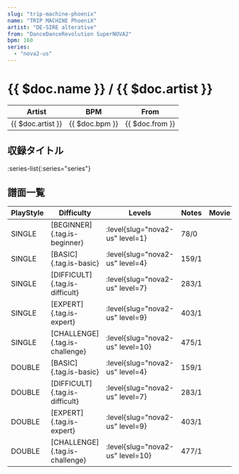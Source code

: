 ```yaml
---
slug: "trip-machine-phoenix"
name: "TRIP MACHINE PhoeniX"
artist: "DE-SIRE alterative"
from: "DanceDanceRevolution SuperNOVA2"
bpm: 160
series:
  - "nova2-us"
---
```


# {{ $doc.name }} / {{ $doc.artist }}

|Artist|BPM|From|
|------|---|----|
|{{ $doc.artist }}|{{ $doc.bpm }}|{{ $doc.from }}|

## 収録タイトル

:series-list{:series="series"}

## 譜面一覧

|PlayStyle|Difficulty|Levels|Notes|Movie|
|---------|----------|------|-----|-----|
|SINGLE|[BEGINNER]{.tag.is-beginner}|<div class="field is-grouped is-grouped-multiline"> :level{slug="nova2-us" level=1}</div>|78/0||
|SINGLE|[BASIC]{.tag.is-basic}|<div class="field is-grouped is-grouped-multiline"> :level{slug="nova2-us" level=4}</div>|159/1||
|SINGLE|[DIFFICULT]{.tag.is-difficult}|<div class="field is-grouped is-grouped-multiline"> :level{slug="nova2-us" level=7}</div>|283/1||
|SINGLE|[EXPERT]{.tag.is-expert}|<div class="field is-grouped is-grouped-multiline"> :level{slug="nova2-us" level=9}</div>|403/1||
|SINGLE|[CHALLENGE]{.tag.is-challenge}|<div class="field is-grouped is-grouped-multiline"> :level{slug="nova2-us" level=10}</div>|475/1||
|DOUBLE|[BASIC]{.tag.is-basic}|<div class="field is-grouped is-grouped-multiline"> :level{slug="nova2-us" level=4}</div>|159/1||
|DOUBLE|[DIFFICULT]{.tag.is-difficult}|<div class="field is-grouped is-grouped-multiline"> :level{slug="nova2-us" level=7}</div>|283/1||
|DOUBLE|[EXPERT]{.tag.is-expert}|<div class="field is-grouped is-grouped-multiline"> :level{slug="nova2-us" level=9}</div>|403/1||
|DOUBLE|[CHALLENGE]{.tag.is-challenge}|<div class="field is-grouped is-grouped-multiline"> :level{slug="nova2-us" level=10}</div>|477/1||
